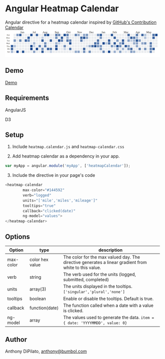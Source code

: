 # Angular Heatmap Calendar
Angular directive for a heatmap calendar inspired by [GitHub's Contribution Calendar](https://help.github.com/articles/viewing-contributions-on-your-profile/#contributions-calendar)
![Heatmap Calendar](screenshot.png)

## Demo
[Demo](https://jsfiddle.net/Anthony780/9Lkzspb0/)  

## Requirements
AngularJS

D3

## Setup
1. Include `heatmap.calendar.js` and `heatmap-calendar.css`

2. Add heatmap calendar as a dependency in your app.

```javascript
var myApp = angular.module('myApp', ['heatmapCalendar']);
```

3. Include the directive in your page's code

```javascript
<heatmap-calendar 
        max-color="#144592" 
        verb="logged" 
        units="['mile','miles','mileage']" 
        tooltips="true" 
        callback="clicked(date)" 
        ng-model="values">
</heatmap-calendar>
```

## Options


| Option        | type           | description  |
| ------------- | ------------- | ----- |
| max-color | color hex value | The color for the max valued day. The directive generates a linear gradient from white to this value. |
| verb | string | The verb used for the units (logged, submitted, completed) |
| units | array(3) | The units displayed in the tooltips. `['singular','plural','none']`|
| tooltips | boolean | Enable or disable the tooltips. Default is true. |
| callback | function(date) | The function called when a date with a value is clicked. | 
| ng-model | array | The values used to generate the data. `item = { date: 'YYYYMMDD', value: 0}` |



## Author
Anthony DiPilato, anthony@bumbol.com
